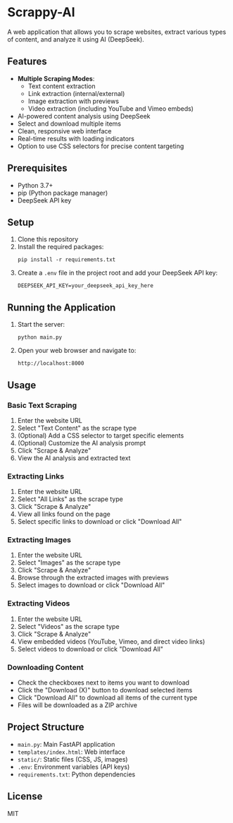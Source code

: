 # Scrappy-AI

A web application that allows you to scrape websites, extract various types of content, and analyze it using AI (DeepSeek).

## Features

- **Multiple Scraping Modes**:
  - Text content extraction
  - Link extraction (internal/external)
  - Image extraction with previews
  - Video extraction (including YouTube and Vimeo embeds)
- AI-powered content analysis using DeepSeek
- Select and download multiple items
- Clean, responsive web interface
- Real-time results with loading indicators
- Option to use CSS selectors for precise content targeting

## Prerequisites

- Python 3.7+
- pip (Python package manager)
- DeepSeek API key

## Setup

1. Clone this repository
2. Install the required packages:
   ```
   pip install -r requirements.txt
   ```
3. Create a `.env` file in the project root and add your DeepSeek API key:
   ```
   DEEPSEEK_API_KEY=your_deepseek_api_key_here
   ```

## Running the Application

1. Start the server:
   ```
   python main.py
   ```
2. Open your web browser and navigate to:
   ```
   http://localhost:8000
   ```

## Usage

### Basic Text Scraping
1. Enter the website URL
2. Select "Text Content" as the scrape type
3. (Optional) Add a CSS selector to target specific elements
4. (Optional) Customize the AI analysis prompt
5. Click "Scrape & Analyze"
6. View the AI analysis and extracted text

### Extracting Links
1. Enter the website URL
2. Select "All Links" as the scrape type
3. Click "Scrape & Analyze"
4. View all links found on the page
5. Select specific links to download or click "Download All"

### Extracting Images
1. Enter the website URL
2. Select "Images" as the scrape type
3. Click "Scrape & Analyze"
4. Browse through the extracted images with previews
5. Select images to download or click "Download All"

### Extracting Videos
1. Enter the website URL
2. Select "Videos" as the scrape type
3. Click "Scrape & Analyze"
4. View embedded videos (YouTube, Vimeo, and direct video links)
5. Select videos to download or click "Download All"

### Downloading Content
- Check the checkboxes next to items you want to download
- Click the "Download (X)" button to download selected items
- Click "Download All" to download all items of the current type
- Files will be downloaded as a ZIP archive

## Project Structure

- `main.py`: Main FastAPI application
- `templates/index.html`: Web interface
- `static/`: Static files (CSS, JS, images)
- `.env`: Environment variables (API keys)
- `requirements.txt`: Python dependencies

## License

MIT
